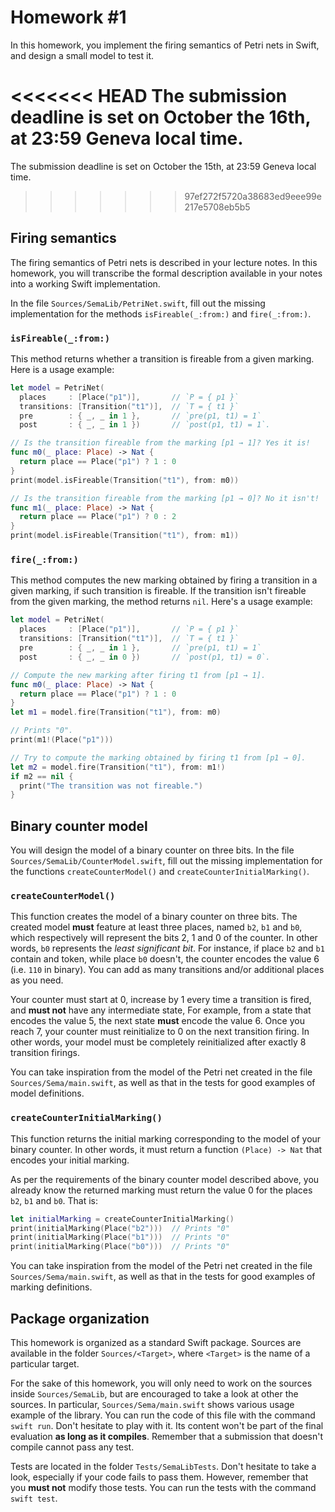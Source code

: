 # Homework \#1

In this homework, you implement the firing semantics of Petri nets in Swift,
and design a small model to test it.

<<<<<<< HEAD
The submission deadline is set on October the 16th, at 23:59 Geneva local time.
=======
The submission deadline is set on October the 15th, at 23:59 Geneva local time.
>>>>>>> 97ef272f5720a38683ed9eee99e217e5708eb5b5

## Firing semantics

The firing semantics of Petri nets is described in your lecture notes.
In this homework, you will transcribe the formal description available in your notes
into a working Swift implementation.

In the file `Sources/SemaLib/PetriNet.swift`,
fill out the missing implementation for the methods `isFireable(_:from:)` and `fire(_:from:)`.

### `isFireable(_:from:)`

This method returns whether a transition is fireable from a given marking.
Here is a usage example:

```swift
let model = PetriNet(
  places     : [Place("p1")],       // `P = { p1 }`
  transitions: [Transition("t1")],  // `T = { t1 }`
  pre        : { _, _ in 1 },       // `pre(p1, t1) = 1`
  post       : { _, _ in 1 })       // `post(p1, t1) = 1`.

// Is the transition fireable from the marking [p1 → 1]? Yes it is!
func m0(_ place: Place) -> Nat {
  return place == Place("p1") ? 1 : 0
}
print(model.isFireable(Transition("t1"), from: m0))

// Is the transition fireable from the marking [p1 → 0]? No it isn't!
func m1(_ place: Place) -> Nat {
  return place == Place("p1") ? 0 : 2
}
print(model.isFireable(Transition("t1"), from: m1))
```

### `fire(_:from:)`

This method computes the new marking obtained by firing a transition in a given marking,
if such transition is fireable.
If the transition isn't fireable from the given marking, the method returns `nil`.
Here's a usage example:

```swift
let model = PetriNet(
  places     : [Place("p1")],       // `P = { p1 }`
  transitions: [Transition("t1")],  // `T = { t1 }`
  pre        : { _, _ in 1 },       // `pre(p1, t1) = 1`
  post       : { _, _ in 0 })       // `post(p1, t1) = 0`.

// Compute the new marking after firing t1 from [p1 → 1].
func m0(_ place: Place) -> Nat {
  return place == Place("p1") ? 1 : 0
}
let m1 = model.fire(Transition("t1"), from: m0)

// Prints "0".
print(m1!(Place("p1")))

// Try to compute the marking obtained by firing t1 from [p1 → 0].
let m2 = model.fire(Transition("t1"), from: m1!)
if m2 == nil {
  print("The transition was not fireable.")
}
```

## Binary counter model

You will design the model of a binary counter on three bits.
In the file `Sources/SemaLib/CounterModel.swift`,
fill out the missing implementation for the functions `createCounterModel()` and `createCounterInitialMarking()`.

### `createCounterModel()`

This function creates the model of a binary counter on three bits.
The created model **must** feature at least three places, named `b2`, `b1` and `b0`,
which respectively will represent the bits 2, 1 and 0 of the counter.
In other words, `b0` represents the *least significant bit*.
For instance, if place `b2` and `b1` contain and token, while place `b0` doesn't,
the counter encodes the value 6 (i.e. `110` in binary).
You can add as many transitions and/or additional places as you need.

Your counter must start at 0,
increase by 1 every time a transition is fired,
and **must not** have any intermediate state,
For example, from a state that encodes the value 5,
the next state **must** encode the value 6.
Once you reach 7, your counter must reinitialize to 0 on the next transition firing.
In other words, your model must be completely reinitialized
after exactly 8 transition firings.

You can take inspiration from the model of the Petri net
created in the file `Sources/Sema/main.swift`,
as well as that in the tests for good examples of model definitions.

### `createCounterInitialMarking()`

This function returns the initial marking corresponding to the model of your binary counter.
In other words, it must return a function `(Place) -> Nat` that encodes your initial marking.

As per the requirements of the binary counter model described above,
you already know the returned marking must return the value 0 for the places `b2`, `b1` and `b0`.
That is:

```swift
let initialMarking = createCounterInitialMarking()
print(initialMarking(Place("b2")))  // Prints "0"
print(initialMarking(Place("b1")))  // Prints "0"
print(initialMarking(Place("b0")))  // Prints "0"
```

You can take inspiration from the model of the Petri net
created in the file `Sources/Sema/main.swift`,
as well as that in the tests for good examples of marking definitions.

## Package organization

This homework is organized as a standard Swift package.
Sources are available in the folder `Sources/<Target>`,
where `<Target>` is the name of a particular target.

For the sake of this homework,
you will only need to work on the sources inside `Sources/SemaLib`,
but are encouraged to take a look at other the sources.
In particular, `Sources/Sema/main.swift` shows various usage example of the library.
You can run the code of this file with the command `swift run`.
Don't hesitate to play with it.
Its content won't be part of the final evaluation **as long as it compiles**.
Remember that a submission that doesn't compile cannot pass any test.

Tests are located in the folder `Tests/SemaLibTests`.
Don't hesitate to take a look, especially if your code fails to pass them.
However, remember that you **must not** modify those tests.
You can run the tests with the command `swift test`.
